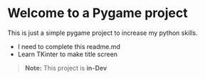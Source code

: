 # Welcome to a Pygame project

This is just a simple pygame project to increase my python skills. 


* I need to complete this readme.md
* Learn TKinter to make title screen


> **Note:**  This project is **in-Dev**

